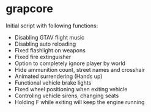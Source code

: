 # grapcore
Initial script with following functions:
+ Disabling GTAV flight music
+ Disabling auto reloading
+ Fixed flashlight on weapons
+ Fixed fire extinguisher
+ Option to completely ignore player by world
+ Hide ammunition count, street names and crosshair
+ Animated surrendering (Hands up)
+ Functional vehicle brake lights
+ Fixed wheel positioning when exiting vehicle
+ Controling vehicle sirens, changing seats
+ Holding F while exiting will keep the engine running

